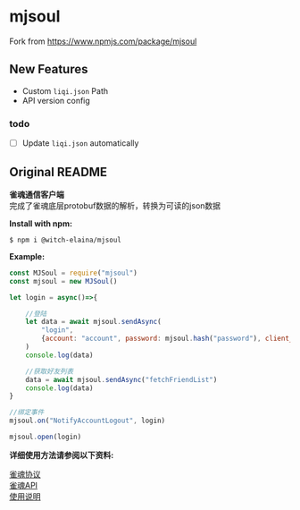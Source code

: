 # **mjsoul**

Fork from https://www.npmjs.com/package/mjsoul

## New Features

- Custom `liqi.json` Path
- API version config

### todo

- [ ] Update `liqi.json` automatically

## Original README

**雀魂通信客户端**  
完成了雀魂底层protobuf数据的解析，转换为可读的json数据

**Install with npm:**

```
$ npm i @witch-elaina/mjsoul
```

**Example:**

```js
const MJSoul = require("mjsoul")
const mjsoul = new MJSoul()

let login = async()=>{

    //登陆
    let data = await mjsoul.sendAsync(
        "login",
        {account: "account", password: mjsoul.hash("password"), client_version_string: "web-0.9.205"}
    )
    console.log(data)

    //获取好友列表
    data = await mjsoul.sendAsync("fetchFriendList")
    console.log(data)
}

//绑定事件
mjsoul.on("NotifyAccountLogout", login)

mjsoul.open(login)
```

**详细使用方法请参阅以下资料:**

[雀魂协议](./docs/protocol.md)  
[雀魂API](https://takayama-lily.github.io/mjsoul/api.html)  
[使用说明](./docs/usage.md)  
